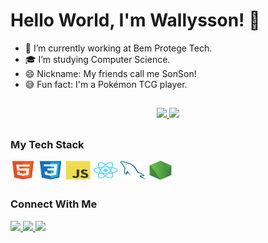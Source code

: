 # Hello World, I'm Wallysson! 👋

- 🔭 I’m currently working at Bem Protege Tech.
- 🎓 I’m studying Computer Science.
- 😄 Nickname: My friends call me SonSon!
- 😅 Fun fact: I'm a Pokémon TCG player.

##

<div align="center">
  <a href="https://github.com/Wallysson">
    <img height="180em" src="https://github-readme-stats.vercel.app/api?username=Wallysson&show_icons=false&theme=dark&include_all_commits=true&count_private=true"/>
    <img height="180em" src="https://github-readme-stats.vercel.app/api/top-langs/?username=Wallysson&layout=compact&langs_count=7&theme=dark"/>
  </a>
</div>

##

### My Tech Stack
<div style="display: inline_block">
  <img align="center" alt="Wallysson-HTML" height="30" width="40" src="https://github.com/devicons/devicon/raw/master/icons/html5/html5-original.svg">
  <img align="center" alt="Wallysson-CSS" height="30" width="40" src="https://github.com/devicons/devicon/raw/master/icons/css3/css3-original.svg">
  <img align="center" alt="Wallysson-JS" height="30" width="40" src="https://github.com/devicons/devicon/raw/master/icons/javascript/javascript-original.svg">
  <img align="center" alt="Wallysson-React" height="30" width="40" src="https://github.com/devicons/devicon/raw/master/icons/react/react-original.svg">
  <img align="center" alt="Wallysson-MySQL" height="30" width="40" src="https://github.com/devicons/devicon/raw/master/icons/mysql/mysql-original.svg">
  <img align="center" alt="Wallysson-NodeJS" height="30" width="40" src="https://github.com/devicons/devicon/raw/master/icons/nodejs/nodejs-original.svg">
</div>



##

### Connect With Me
<div>
  <a href="https://www.instagram.com/sonsonlima/" target="_blank">
    <img src="https://img.shields.io/badge/-Instagram-%23E4405F?style=for-the-badge&logo=instagram&logoColor=white" target="_blank">
  </a>
  <a href="mailto:wlc.couto@gmail.com">
    <img src="https://img.shields.io/badge/-Gmail-%23333?style=for-the-badge&logo=gmail&logoColor=white" target="_blank">
  </a>
  <a href="https://www.linkedin.com/in/wallysson-lima-do-couto/" target="_blank">
    <img src="https://img.shields.io/badge/-LinkedIn-%230077B5?style=for-the-badge&logo=linkedin&logoColor=white" target="_blank">
  </a> 
</div>
